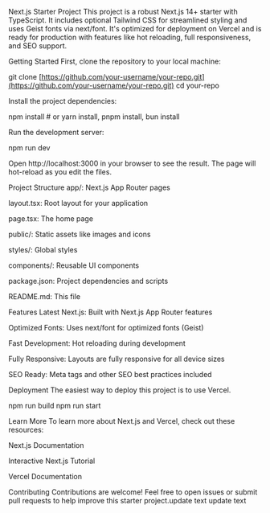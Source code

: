 Next.js Starter Project
This project is a robust Next.js 14+ starter with TypeScript. It includes optional Tailwind CSS for streamlined styling and uses Geist fonts via next/font. It's optimized for deployment on Vercel and is ready for production with features like hot reloading, full responsiveness, and SEO support.

Getting Started
First, clone the repository to your local machine:

git clone [https://github.com/your-username/your-repo.git](https://github.com/your-username/your-repo.git)
cd your-repo

Install the project dependencies:

npm install # or yarn install, pnpm install, bun install

Run the development server:

npm run dev

Open http://localhost:3000 in your browser to see the result. The page will hot-reload as you edit the files.

Project Structure
app/: Next.js App Router pages

layout.tsx: Root layout for your application

page.tsx: The home page

public/: Static assets like images and icons

styles/: Global styles

components/: Reusable UI components

package.json: Project dependencies and scripts

README.md: This file

Features
Latest Next.js: Built with Next.js App Router features

Optimized Fonts: Uses next/font for optimized fonts (Geist)

Fast Development: Hot reloading during development

Fully Responsive: Layouts are fully responsive for all device sizes

SEO Ready: Meta tags and other SEO best practices included

Deployment
The easiest way to deploy this project is to use Vercel.

npm run build
npm run start

Learn More
To learn more about Next.js and Vercel, check out these resources:

Next.js Documentation

Interactive Next.js Tutorial

Vercel Documentation

Contributing
Contributions are welcome! Feel free to open issues or submit pull requests to help improve this starter project.u p d a t e   t e x t  
 u p d a t e   t e x t  
 